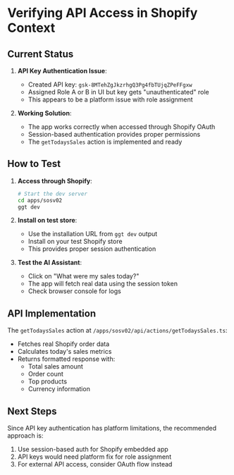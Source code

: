 # Verifying API Access in Shopify Context

## Current Status

1. **API Key Authentication Issue**: 
   - Created API key: `gsk-8MTehZgJkzrhgQ3Pg4fbTUjqZPeFFgxw`
   - Assigned Role A or B in UI but key gets "unauthenticated" role
   - This appears to be a platform issue with role assignment

2. **Working Solution**: 
   - The app works correctly when accessed through Shopify OAuth
   - Session-based authentication provides proper permissions
   - The `getTodaysSales` action is implemented and ready

## How to Test

1. **Access through Shopify**:
   ```bash
   # Start the dev server
   cd apps/sosv02
   ggt dev
   ```

2. **Install on test store**:
   - Use the installation URL from `ggt dev` output
   - Install on your test Shopify store
   - This provides proper session authentication

3. **Test the AI Assistant**:
   - Click on "What were my sales today?" 
   - The app will fetch real data using the session token
   - Check browser console for logs

## API Implementation

The `getTodaysSales` action at `/apps/sosv02/api/actions/getTodaysSales.ts`:
- Fetches real Shopify order data
- Calculates today's sales metrics
- Returns formatted response with:
  - Total sales amount
  - Order count
  - Top products
  - Currency information

## Next Steps

Since API key authentication has platform limitations, the recommended approach is:
1. Use session-based auth for Shopify embedded app
2. API keys would need platform fix for role assignment
3. For external API access, consider OAuth flow instead